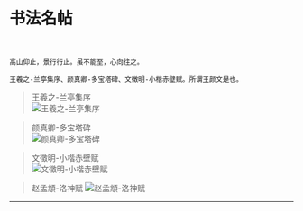 # 书法名帖

<br />

```
高山仰止，景行行止。虽不能至，心向往之。
   
王羲之-兰亭集序、颜真卿-多宝塔碑、文徵明-小楷赤壁赋。所谓王颜文是也。

```


> 王羲之-兰亭集序 <br/>
![王羲之-兰亭集序]( https://bitbucket.org/xu12345/document/raw/114a5f5c292cc412cd46304dc1d20cfda7c7a7f8/imgs/shufa/王羲之-兰亭集序.jpg )

> 颜真卿-多宝塔碑 <br/>
![颜真卿-多宝塔碑]( https://bitbucket.org/xu12345/document/raw/114a5f5c292cc412cd46304dc1d20cfda7c7a7f8/imgs/shufa/颜真卿-多宝塔碑.jpg )

> 文徵明-小楷赤壁赋 <br/>
![文徵明-小楷赤壁赋]( https://bitbucket.org/xu12345/document/raw/114a5f5c292cc412cd46304dc1d20cfda7c7a7f8/imgs/shufa/文徵明-小楷赤壁赋.jpg )


>赵孟頫-洛神赋
![赵孟頫-洛神赋]( https://bitbucket.org/xu12345/document/raw/114a5f5c292cc412cd46304dc1d20cfda7c7a7f8/imgs/shufa/赵孟頫-洛神赋.jpg )


---

